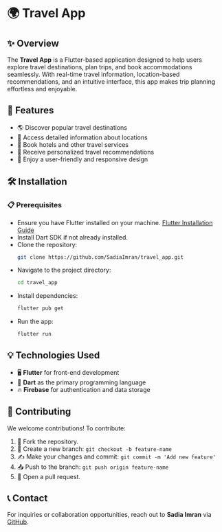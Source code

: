 # 🌍 Travel App

## ✨ Overview
The **Travel App** is a Flutter-based application designed to help users explore travel destinations, plan trips, and book accommodations seamlessly. With real-time travel information, location-based recommendations, and an intuitive interface, this app makes trip planning effortless and enjoyable.

## 🚀 Features
- 🌎 Discover popular travel destinations
- 📌 Access detailed information about locations
- 🏨 Book hotels and other travel services
- 🎯 Receive personalized travel recommendations
- 📱 Enjoy a user-friendly and responsive design

## 🛠 Installation
### 📋 Prerequisites
- Ensure you have Flutter installed on your machine. [Flutter Installation Guide](https://flutter.dev/docs/get-started/install)
- Install Dart SDK if not already installed.
- Clone the repository:
  ```sh
  git clone https://github.com/SadiaImran/travel_app.git
  ```
- Navigate to the project directory:
  ```sh
  cd travel_app
  ```
- Install dependencies:
  ```sh
  flutter pub get
  ```
- Run the app:
  ```sh
  flutter run
  ```

## 💡 Technologies Used
- 🖥 **Flutter** for front-end development
- 🎯 **Dart** as the primary programming language
- 🔥 **Firebase** for authentication and data storage

## 🤝 Contributing
We welcome contributions! To contribute:
1. 🍴 Fork the repository.
2. 🌿 Create a new branch: `git checkout -b feature-name`
3. ✍️ Make your changes and commit: `git commit -m 'Add new feature'`
4. 📤 Push to the branch: `git push origin feature-name`
5. 🔄 Open a pull request.

## 📞 Contact
For inquiries or collaboration opportunities, reach out to **Sadia Imran** via [GitHub](https://github.com/SadiaImran).

